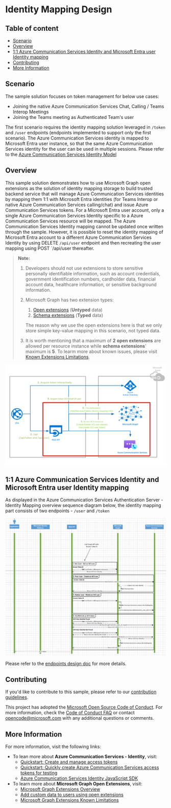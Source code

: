 # Identity Mapping Design

## Table of content

- [Scenario](#scenario)
- [Overview](#overview)
- [1:1 Azure Communication Services Identity and Microsoft Entra user Identity mapping](#11-azure-communication-services-identity-and-azure-active-directory-user-identity-mapping)
- [Contributing](#contributing)
- [More Information](#more-information)

## Scenario

The sample solution focuses on token management for below use cases:
- Joining the native Azure Communication Services Chat, Calling / Teams Interop Meetings
- Joining the Teams meeting as Authenticated Team's user

The first scenario requires the identity mapping solution leveraged in `/token` and `/user` endpoints (endpoints implemented to support only the first scenario). The Azure Communication Services identity is mapped to Microsoft Entra user instance, so that the same Azure Communication Services identity for the user can be used in multiple sessions. Please refer to the [Azure Communication Services Identity Model](https://docs.microsoft.com/azure/communication-services/concepts/identity-model)

## Overview

This sample solution demonstrates how to use Microsoft Graph open extensions as the solution of identity mapping storage to build trusted backend service that will manage Azure Communication Services identities by mapping them 1:1 with Microsoft Entra identities (for Teams Interop or native Azure Communication Services calling/chat) and issue Azure Communication Services tokens. For a Microsoft Entra user account, only a single Azure Communication Services Identity specific to a Azure Communication Services resource will be mapped. The Azure Communication Services Identity mapping cannot be updated once written through the sample. However, it is possible to reset the identity mapping of Microsoft Entra account to a different Azure Communication Services Identity by using DELETE `/api/user` endpoint and then recreating the user mapping using POST `/api/user thereafter.

>**Note:** 
> 1. Developers should not use extensions to store sensitive personally identifiable information, such as account credentials, government identification numbers, cardholder data, financial account data, healthcare information, or sensitive background information.
>
> 2. Microsoft Graph has two extension types: 
>    1. [Open extensions](https://docs.microsoft.com/graph/extensibility-overview#open-extensions)  (**Untyped** data)
>    2. [Schema extensions](https://docs.microsoft.com/graph/extensibility-overview#schema-extensions) (**Typed** data)
>
>    The reason why we use the open extensions here is that we only store simple key-value mapping in this scenario, not typed data.
>
> 3. It is worth mentioning that a maximum of **2** **open extensions** are allowed per resource instance while **schema extensions**' maximum is **5**. To learm more about known issues, please visit [Known Extensions Limitations](https://docs.microsoft.com/graph/known-issues#extensions).

![ Azure Communication Services Authentication Server - Identity Mapping Flow](../images/ACS-Authentication-Server-Sample_Identity-Mapping-Flow.png)

## 1:1 Azure Communication Services Identity and Microsoft Entra user Identity mapping

As displayed in the Azure Communication Services Authentication Server - Identity Mapping overview sequence diagram below, the identity mapping part consists of two endpoints - `/user` and `/token`

![Azure Communication Services Authentication Server - Identity Mapping Sequence Diagram](../images/ACS-Authentication-Server-Sample_Identity-Mapping-Sequence.png)

Please refer to the [endpoints design doc](./endpoints-and-responses.md) for more details.

## Contributing

If you'd like to contribute to this sample, please refer to our [contribution guidelines](../../CONTRIBUTING.md).

This project has adopted the [Microsoft Open Source Code of Conduct](https://opensource.microsoft.com/codeofconduct/). For more information, check the [Code of Conduct FAQ](https://opensource.microsoft.com/codeofconduct/faq/) or contact [opencode@microsoft.com](mailto:opencode@microsoft.com) with any additional questions or comments.

## More Information

For more information, visit the following links:

- To lean more about **Azure Communication Services - Identity**, visit:
  - [Quickstart: Create and manage access tokens](https://docs.microsoft.com/azure/communication-services/quickstarts/access-tokens?pivots=programming-language-javascript)
  - [Quickstart: Quickly create Azure Communication Services access tokens for testing](https://docs.microsoft.com/azure/communication-services/quickstarts/identity/quick-create-identity)
  - [Azure Communication Services Identity JavaScript SDK](https://azuresdkdocs.blob.core.windows.net/$web/javascript/azure-communication-identity/1.0.0/index.html)
- To learn more about **Microsoft Graph Open Extensions**, visit:
  - [Microsoft Graph Extensions Overview](https://docs.microsoft.com/graph/extensibility-overview)
  - [Add custom data to users using open extensions](https://docs.microsoft.com/graph/extensibility-open-users)
  - [Microsoft Graph Extensions Known Limitations](https://docs.microsoft.com/graph/known-issues#extensions)
